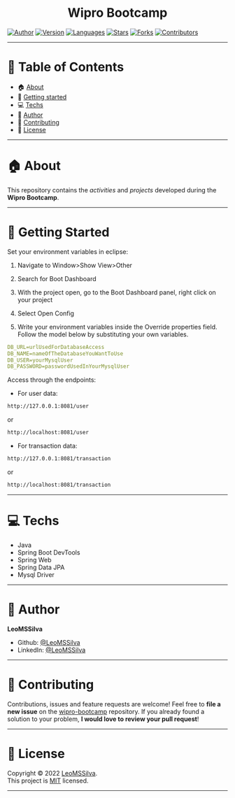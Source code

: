<h1 align="center">Wipro Bootcamp
	<br/>
</h1>

[![Author](https://img.shields.io/badge/author-LeoMSSilva-blue?style=flat-square)](https://github.com/LeoMSSilva)
[![Version](https://img.shields.io/badge/version-1.0.0-blue.svg?cacheSeconds=2592000)](https://github.com/LeoMSSilva)
[![Languages](https://img.shields.io/github/languages/count/LeoMSSilva/wipro-bootcamp?color=blue&style=flat-square)](#)
[![Stars](https://img.shields.io/github/stars/LeoMSSilva/wipro-bootcamp?color=blue&style=flat-square)](https://github.com/LeoMSSilva/wipro-bootcamp/stargazers)
[![Forks](https://img.shields.io/github/forks/LeoMSSilva/wipro-bootcamp?color=blue&style=flat-square)](https://github.com/LeoMSSilva/wipro-bootcamp/network/members)
[![Contributors](https://img.shields.io/github/contributors/LeoMSSilva/wipro-bootcamp?color=blue&style=flat-square)](https://github.com/LeoMSSilva/wipro-bootcamp/graphs/contributors)

---

# :pushpin: Table of Contents

- :house: [About](#house-about)
- :rocket: [Getting started](#rocket-getting-started)
- :computer: [Techs](#computer-techs)
- :bust_in_silhouette: [Author](#bust_in_silhouette-author)
- :handshake: [Contributing](#handshake-contributing)
- :scroll: [License](#scroll-license)

---

# :house: About

This repository contains the _activities_ and _projects_ developed during the **Wipro Bootcamp**.

---

# :rocket: Getting Started

Set your environment variables in eclipse:

1. Navigate to Window>Show View>Other

2. Search for Boot Dashboard

3. With the project open, go to the Boot Dashboard panel, right click on your project

4. Select Open Config

5. Write your environment variables inside the Override properties field. Follow the model below by substituting your own variables.

```yaml
DB_URL=urlUsedForDatabaseAccess
DB_NAME=nameOfTheDatabaseYouWantToUse
DB_USER=yourMysqlUser
DB_PASSWORD=passwordUsedInYourMysqlUser
```

Access through the endpoints:

- For user data:

```html
http://127.0.0.1:8081/user
```

or

```html
http://localhost:8081/user
```

- For transaction data:

```html
http://127.0.0.1:8081/transaction
```

or

```html
http://localhost:8081/transaction
```

---

# :computer: Techs

- Java
- Spring Boot DevTools
- Spring Web
- Spring Data JPA
- Mysql Driver

---

# :bust_in_silhouette: Author

**LeoMSSilva**

- Github: [@LeoMSSilva](https://github.com/LeoMSSilva)
- LinkedIn: [@LeoMSSilva](https://linkedin.com/in/LeoMSSilva)

---

# :handshake: Contributing

Contributions, issues and feature requests are welcome! Feel free to **file a new issue** on the [wipro-bootcamp](https://github.com/LeoMSSilva/wipro-bootcamp/issues) repository. If you already found a solution to your problem, **I would love to review your pull request**!

---

# :scroll: License

Copyright :copyright: 2022 [LeoMSSilva](https://github.com/LeoMSSilva).
<br/>
This project is [MIT](https://github.com/LeoMSSilva/wipro-bootcamp/blob/main/LICENSE) licensed.

---
